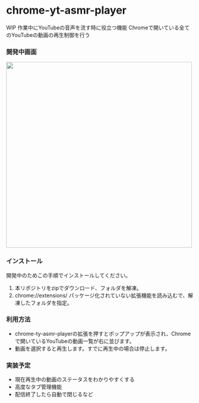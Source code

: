 # chrome-yt-asmr-player

WIP
作業中にYouTubeの音声を流す時に役立つ機能
Chromeで開いている全てのYouTubeの動画の再生制御を行う

### 開発中画面

<img src="https://user-images.githubusercontent.com/3260407/219857040-0910a581-3991-4cc6-8b68-12cdf162eef6.png" width="500px">

### インストール
開発中のためこの手順でインストールしてください。
1. 本リポジトリをzipでダウンロード、フォルダを解凍。
2. chrome://extensions/ パッケージ化されていない拡張機能を読み込むで、解凍したフォルダを指定。

### 利用方法
- chrome-ty-asmr-playerの拡張を押すとポップアップが表示され、Chromeで開いているYouTubeの動画一覧が右に並びます。
- 動画を選択すると再生します。すでに再生中の場合は停止します。

### 実装予定
- 現在再生中の動画のステータスをわかりやすくする
- 高度なタブ管理機能
- 配信終了したら自動で閉じるなど

